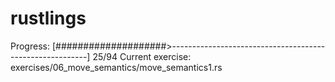# rustlings

Progress: [####################>---------------------------------------------------------]  25/94
Current exercise: exercises/06_move_semantics/move_semantics1.rs
